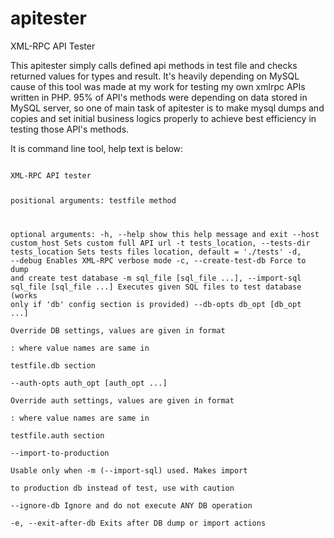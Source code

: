 apitester
=========

XML-RPC API Tester

This apitester simply calls defined api methods in test file and checks returned values for types and result.
It's heavily depending on MySQL cause of this tool was made at my work for testing my own xmlrpc APIs written in PHP.
95% of API's methods were depending on data stored in MySQL server, so one of main task of apitester is to make
mysql dumps and copies and set initial business logics properly to achieve best efficiency in testing those
API's methods.

It is command line tool, help text is below:

<code>
XML-RPC API tester

positional arguments:
  testfile
  method

optional arguments:
  -h, --help            show this help message and exit
  --host custom_host    Sets custom full API url
  -t tests_location, --tests-dir tests_location
                        Sets tests files location, default = './tests'
  -d, --debug           Enables XML-RPC verbose mode
  -c, --create-test-db  Force to dump and create test database
  -m sql_file [sql_file ...], --import-sql sql_file [sql_file ...]
                        Executes given SQL files to test database (works only
                        if 'db' config section is provided)
  --db-opts db_opt [db_opt ...]                                                                                                                                                                                                                                                
                        Override DB settings, values are given in format                                                                                                                                                                                                       
                        <name>:<value> where value names are same in                                                                                                                                                                                                           
                        testfile.db section                                                                                                                                                                                                                                    
  --auth-opts auth_opt [auth_opt ...]                                                                                                                                                                                                                                          
                        Override auth settings, values are given in format                                                                                                                                                                                                     
                        <name>:<value> where value names are same in                                                                                                                                                                                                           
                        testfile.auth section                                                                                                                                                                                                                                  
  --import-to-production                                                                                                                                                                                                                                                       
                        Usable only when -m (--import-sql) used. Makes import                                                                                                                                                                                                  
                        to production db instead of test, use with caution                                                                                                                                                                                                     
  --ignore-db           Ignore and do not execute ANY DB operation                                                                                                                                                                                                             
  -e, --exit-after-db   Exits after DB dump or import actions     
</code>
